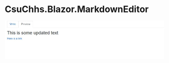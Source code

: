# CsuChhs.Blazor.MarkdownEditor

![preview](https://github.com/csu-chhs/CsuChhs.Blazor.MarkdownEditor/blob/main/img/preview.jpg?raw=true)
